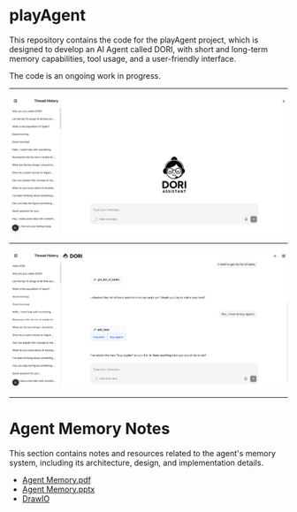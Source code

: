 # playAgent

This repository contains the code for the playAgent project, which is designed to develop an AI Agent called DORI, with short and long-term memory capabilities, tool usage, and a user-friendly interface.

The code is an ongoing work in progress.

---

![alt text](media/image.png)

---

![alt text](media/image-1.png)

---

# Agent Memory Notes

This section contains notes and resources related to the agent's memory system, including its architecture, design, and implementation details.

- [Agent Memory.pdf](<media/Agent Memory.pdf>)
- [Agent Memory.pptx](<media/Agent Memory.pptx>)
- [DrawIO](https://app.diagrams.net/#G1Th2fe_mDnsKn49gxp0HKeYTBQrXzjUQT#%7B%22pageId%22%3A%2250LRqIvkJEDwD7JDsqcG%22%7D)